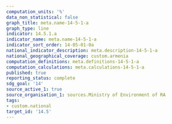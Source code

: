 ```yaml
---
computation_units: '%'
data_non_statistical: false
graph_title: meta.name-14-5-1-a
graph_type: line
indicator: 14.5.1.a
indicator_name: meta.name-14-5-1-a
indicator_sort_order: 14-05-01-0a
national_indicator_description: meta.description-14-5-1-a
national_geographical_coverage: custom.armenia
computation_definitions: meta.definitions-14-5-1-a
computation_calculations: meta.calculations-14-5-1-a
published: true
reporting_status: complete
sdg_goal: '14'
source_active_1: true
source_organisation_1: sources.Ministry of Environment of RA
tags:
- custom.national
target_id: '14.5'
---
```

